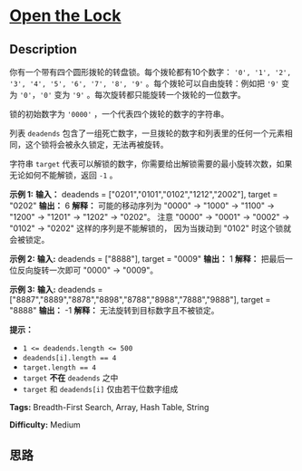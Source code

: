 # [Open the Lock][title]

## Description

你有一个带有四个圆形拨轮的转盘锁。每个拨轮都有10个数字： `'0', '1', '2', '3', '4', '5', '6', '7', '8',
'9'` 。每个拨轮可以自由旋转：例如把 `'9'` 变为 `'0'`，`'0'` 变为 `'9'` 。每次旋转都只能旋转一个拨轮的一位数字。

锁的初始数字为 `'0000'` ，一个代表四个拨轮的数字的字符串。

列表 `deadends` 包含了一组死亡数字，一旦拨轮的数字和列表里的任何一个元素相同，这个锁将会被永久锁定，无法再被旋转。

字符串 `target` 代表可以解锁的数字，你需要给出解锁需要的最小旋转次数，如果无论如何不能解锁，返回 `-1` 。



**示例 1:**
            **输入：** deadends = ["0201","0101","0102","1212","2002"], target = "0202"    **输出：** 6    **解释：**    可能的移动序列为 "0000" -> "1000" -> "1100" -> "1200" -> "1201" -> "1202" -> "0202"。    注意 "0000" -> "0001" -> "0002" -> "0102" -> "0202" 这样的序列是不能解锁的，    因为当拨动到 "0102" 时这个锁就会被锁定。    

**示例 2:**
            **输入:** deadends = ["8888"], target = "0009"    **输出：** 1    **解释：** 把最后一位反向旋转一次即可 "0000" -> "0009"。    

**示例 3:**
            **输入:** deadends = ["8887","8889","8878","8898","8788","8988","7888","9888"], target = "8888"    **输出：** -1    **解释：** 无法旋转到目标数字且不被锁定。    



**提示：**

  * `1 <= deadends.length <= 500`
  * `deadends[i].length == 4`
  * `target.length == 4`
  * `target` **不在** `deadends` 之中
  * `target` 和 `deadends[i]` 仅由若干位数字组成


**Tags:** Breadth-First Search, Array, Hash Table, String

**Difficulty:** Medium

## 思路

[title]: https://leetcode-cn.com/problems/open-the-lock
